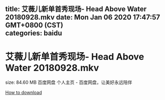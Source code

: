 
title: 艾薇儿新单首秀现场- Head Above Water 20180928.mkv
date: Mon Jan 06 2020 17:47:57 GMT+0800 (CST)    
categories: baidu
---

# 艾薇儿新单首秀现场- Head Above Water 20180928.mkv
size: 84.60 MB
 百度网盘 个人主页 - 百度网盘，让美好永远陪伴
 

[How to download](https://bpcam.bemobtrk.com/go/2ceec3aa-1ca2-46d6-b9ff-aaa5c184517c?jno=1757)